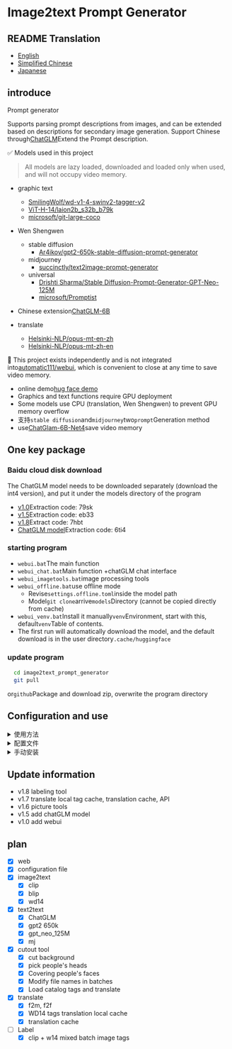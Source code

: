 # Image2text Prompt Generator

## README Translation

-   [English](README.en.md)
-   [Simplified Chinese](README.md)
-   [Japanese](README.ja.md)

## introduce

Prompt generator

Supports parsing prompt descriptions from images, and can be extended based on descriptions for secondary image generation.
Support Chinese through[ChatGLM](https://github.com/THUDM/ChatGLM-6B)Extend the Prompt description.

✅ Models used in this project

> All models are lazy loaded, downloaded and loaded only when used, and will not occupy video memory.

-   graphic text
    -   [SmilingWolf/wd-v1-4-swinv2-tagger-v2](https://huggingface.co/SmilingWolf/wd-v1-4-swinv2-tagger-v2)
    -   [ViT-H-14/laion2b_s32b_b79k](https://huggingface.co/ViT-H-14/laion2b_s32b_b79k)
    -   [microsoft/git-large-coco](https://huggingface.co/microsoft/git-large-coco)

-   Wen Shengwen
    -   stable diffusion
        -   [Ar4ikov/gpt2-650k-stable-diffusion-prompt-generator](https://huggingface.co/Ar4ikov/gpt2-650k-stable-diffusion-prompt-generator)
    -   midjourney
        -   [succinctly/text2image-prompt-generator](https://huggingface.co/succinctly/text2image-prompt-generator)
    -   universal
        -   [Drishti Sharma/Stable Diffusion-Prompt-Generator-GPT-Neo-125M](https://huggingface.co/DrishtiSharma/StableDiffusion-Prompt-Generator-GPT-Neo-125M)
        -   [microsoft/Promptist](https://huggingface.co/microsoft/Promptist)

-   Chinese extension[ChatGLM-6B](https://github.com/THUDM/ChatGLM-6B)

-   translate
    -   [Helsinki-NLP/opus-mt-en-zh](https://huggingface.co/Helsinki-NLP/opus-mt-en-zh)
    -   [Helsinki-NLP/opus-mt-zh-en](https://huggingface.co/Helsinki-NLP/opus-mt-zh-en)

🚩 This project exists independently and is not integrated into[automatic111/webui](https://github.com/AUTOMATIC1111/stable-diffusion-webui), which is convenient to close at any time to save video memory.

-   online demo[hug face demo](https://huggingface.co/spaces/hahahafofo/image2text_prompt_generator)
-   Graphics and text functions require GPU deployment
-   Some models use CPU (translation, Wen Shengwen) to prevent GPU memory overflow
-   支持`stable diffusion`and`midjourney`two`prompt`Generation method
-   use[ChatGlam-6B-Net4](https://huggingface.co/THUDM/chatglm-6b-int4)save video memory

## One key package

### Baidu cloud disk download

The ChatGLM model needs to be downloaded separately (download the int4 version), and put it under the models directory of the program

-   [v1.0](https://pan.baidu.com/s/1pKtpPmiuliX7rf0z-5HY_w?pwd=79sk)Extraction code: 79sk
-   [v1.5](https://pan.baidu.com/s/1vMzDGbtTO0-CD7wk-4GrcQ?pwd=eb33)Extraction code: eb33
-   [v1.8](https://pan.baidu.com/s/1bup8Oa56e_S4andbU8wk0g?pwd=7hbt)Extract code: 7hbt
-   [ChatGLM model](https://pan.baidu.com/s/1_Hs-MRjSxg0gaIRDaUTD8Q?pwd=6ti4)Extraction code: 6ti4

### starting program

-   `webui.bat`The main function
-   `webui_chat.bat`Main function +chatGLM chat interface
-   `webui_imagetools.bat`image processing tools
-   `webui_offline.bat`use offline mode
    -   Revise`settings.offline.toml`inside the model path
    -   Model`git clone`arrive`models`Directory (cannot be copied directly from cache)
-   `webui_venv.bat`Install it manually`venv`Environment, start with this, default`venv`Table of contents.
-   The first run will automatically download the model, and the default download is in the user directory`.cache/huggingface`

### update program

```bash
  cd image2text_prompt_generator
  git pull
```

or`github`Package and download zip, overwrite the program directory

## Configuration and use

<details>
<summary>使用方法</summary>

### prompt optimization model

-   `mircosoft`Generate a simple description (`stable diffusion`)
-   `mj`Generate a random description (`midjourney`)
-   `gpt2 650k`and`gpt_neo_125M`generate more complex descriptions

![img.png](./img/param.png)

### Wen Shengwen

-   Chinese to English translation
-   Chinese pass[ChatGlam-6B-Net4](https://huggingface.co/THUDM/chatglm-6b-int4)extended to complex description
-   translate to english
-   Optimize model generation through prompt

![img.png](./img/text2text.png)

### graphic text

-   clip is used for multiple people, complex scenes, high video memory usage (>8G)
-   blip for characters and scenes simple
-   wd14 for figures
-   Prompt generation will automatically merge blip or clip + wd14

![img.png](./img/image2text.png)

## image processing tools

-   Batch buckle background
-   paste face (for refining clothes)
-   Buckle up
-   Batch rename (regular)
-   Tagging (Clip+W14 tagging and translation)

![img.png](./img/imagetools.png)![img.png](./img/imagetools.tags.png)

## chatglm generate

### hardware requirements

| **quantization level** | **Minimum GPU memory**(reasoning) | **Minimum GPU memory**(Efficient parameter fine-tuning) |
| ---------------------- | --------------------------------- | ------------------------------------------------------- |
| FP16 (no quantization) | 13 GB                             | 14 GB                                                   |
| INT8                   | 8 GB                              | 9 GB                                                    |
| INT4                   | 6 GB                              | 7 GB                                                    |

![img.png](./img/chatglm.png)

## browser plug-in

from`chatGPTBox`project, modify some prompt words

-   use`api.bat`start up
-   configuration`chatGPTBox`The plugin is custom model http&#x3A;//localhost:8000
-   exist[release](https://github.com/zhongpei/image2text_prompt_generator/releases)Download the plugin inside
-   [Modified plugin](https://github.com/zhongpei/chatGPTBox)

## limit

-   not support`cuda`, it is not recommended to use clip
-   Video memory &lt;6G, it is not recommended to use ChatGLM

</details>

<details>
<summary>配置文件</summary>

`settings.toml`

```toml
[server]
port = 7869 # 端口
host = '127.0.0.1' # 局域网访问需要改成 "0.0.0.0"
enable_queue = true # chat功能需要开启，如错误，需要关闭代理
queue_size = 10
show_api = false
debug = true

[chatglm]
model = "THUDM/chatglm-6b-int4" # THUDM/chatglm-6b-int4 THUDM/chatglm-6b-int8 THUDM/chatglm-6b

# 本地模型
# model = "./models/chatglm-6b-int8" 

device = "cuda" # cpu mps cuda
enable_chat = false # 是否启用聊天功能
local_files_only = false # 是否只使用本地模型
```

## offline model

Please refer to[ChatGLM loads the model locally](https://github.com/THUDM/ChatGLM-6B#从本地加载模型)Model`git clone`arrive`models`directory (not directly from`cache`copy), then modify the`settings-offline.toml`inside the model path

-   The windows path is best to use an absolute path, do not contain Chinese
-   linux/mac paths can use relative paths
-   Model Directory Structure Reference

![img.png](./img/setting.offline.png)

`settings-offline.toml`

```toml
[generator]
enable = true # 是否启用generator功能
device = "cuda" # cpu mps cuda
fix_sd_prompt = true # 是否修复sd prompt
# models
microsoft_model = "./Promptist"
gpt2_650k_model = "./gpt2-650k-stable-diffusion-prompt-generator"
gpt_neo_125m_model = "./StableDiffusion-Prompt-Generator-GPT-Neo-125M"
mj_model = "./text2image-prompt-generator"
local_files_only = true # 是否只使用本地模型


[translate]
enable = true # 是否启用翻译功能
device = "cuda" # cpu mps cuda
local_files_only = true # 是否只使用本地模型
zh2en_model = "./models/opus-mt-zh-en"
en2zh_model = "./models/opus-mt-en-zh"

cache_dir = "./data/translate_cache" # 翻译缓存目录

[chatglm]
# 本地模型 https://github.com/THUDM/ChatGLM-6B#从本地加载模型
model = ".\\models\\chatglm-6b-int4" # ./chatglm-6b-int4 ./chatglm-6b-int8 ./chatglm-6b
device = "cuda" # cpu mps cuda
enable_chat = true # 是否启用聊天功能
local_files_only = true # 是否只使用本地模型


```

## hg cache configuration

To prevent the c drive from being full, it can be configured`cache`directory to another disk

![img.png](./img/hg_cache.png)

</details>

<details>
<summary>手动安装</summary>

## manual installation

First, make sure your computer has the`Python3.10`. If you have not installed
Python, go to the official site ([https://www.python.org/downloads/) to download and install the latest version of](https://www.python.org/downloads/）下载并安装最新版本的)`Python3.10`.
Next, download and unzip our tools installation package.
Open the command line window (Windows users can press Win + R keys, enter "cmd" in the run box and press Enter to open the command line window), and enter the directory where the tool installation package is located.
Enter the following command in a command line window to install the required dependencies:

```bash
git clone https://huggingface.co/spaces/hahahafofo/image2text_prompt_generator
cd image2text_prompt_generator

# 建立虚拟环境
python -m "venv" venv
# 激活环境 linux & mac 
./venv/bin/activate
# 激活环境 windows
.\venv\Scripts\activate


# gpu 加速
pip install torch==2.0.0+cu118 torchvision==0.15.1+cu118 --extra-index-url https://download.pytorch.org/whl/cu118

pip install --upgrade -r requirements.txt
  
```

This will automatically install the required Python dependencies.
Once installed, you can start the tool by running:

```bash
# 激活环境 linux & mac
./venv/bin/activate
# 激活环境 windows
.\venv\Scripts\activate

# 运行程序
python app.py
    
```

This will launch the tool and open the tool's home page in your browser. If your browser does not open automatically, please manually enter the following URL: http&#x3A;//localhost:7869/
The tools are now successfully installed and started. You can follow the tool's documentation to start using it to process your image data.

</details>

## Update information

-   v1.8 labeling tool
-   v1.7 translate local tag cache, translation cache, API
-   v1.6 picture tools
-   v1.5 add chatGLM model
-   v1.0 add webui

## plan

-   [x] web
-   [x] configuration file
-   [x] image2text
    -   [x] clip
    -   [x] blip
    -   [x] wd14
-   [x] text2text
    -   [x] ChatGLM
    -   [x] gpt2 650k
    -   [x] gpt_neo_125M
    -   [x] mj
-   [x] cutout tool
    -   [x] cut background
    -   [x] pick people's heads
    -   [x] Covering people's faces
    -   [x] Modify file names in batches
    -   [x] Load catalog tags and translate
-   [x] translate
    -   [x] f2m, f2f
    -   [x] WD14 tags translation local cache
    -   [x] translation cache
-   [ ] Label
    -   [x] clip + w14 mixed batch image tags
